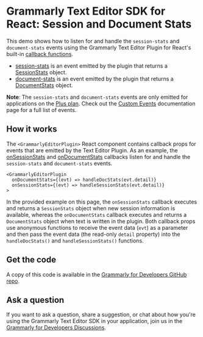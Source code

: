 # Grammarly Text Editor SDK for React: Session and Document Stats

This demo shows how to listen for and handle the `session-stats` and `document-stats` events using the Grammarly Text Editor Plugin for React's built-in [callback functions](https://developer.grammarly.com/docs/api/editor-sdk/grammarlyeditorplugincallbacks).
- [session-stats](https://developer.grammarly.com/docs/events#session-stats) is an event emitted by the plugin that returns a [SessionStats](https://developer.grammarly.com/docs/api/editor-sdk/sessionstats) object.
- [document-stats](https://developer.grammarly.com/docs/events#document-stats) is an event emitted by the plugin that returns a [DocumentStats](https://developer.grammarly.com/docs/api/editor-sdk/documentstats) object.

**Note**: The `session-stats` and `document-stats` events are only emitted for applications on the [Plus plan](https://developer.grammarly.com/plans). Check out the [Custom Events](https://developer.grammarly.com/docs/events#custom-events) documentation page for a full list of events.


## How it works

The `<GrammarlyEditorPlugin>` React component contains callback props for events that are emitted by the Text Editor Plugin. As an example, the [onSessionStats](https://developer.grammarly.com/docs/api/editor-sdk/grammarlyeditorplugincallbacks#onsessionstats) and [onDocumentStats](https://developer.grammarly.com/docs/api/editor-sdk/grammarlyeditorplugincallbacks#ondocumentstats) callbacks listen for and handle the `session-stats` and `document-stats` events. 

```
<GrammarlyEditorPlugin
  onDocumentStats={(evt) => handleDocStats(evt.detail)}
  onSessionStats={(evt) => handleSessionStats(evt.detail)}
>
```

In the provided example on this page, the `onSessionStats` callback executes and returns a `SessionStats` object when new session information is available, whereas the `onDocumentStats` callback executes and returns a `DocumentStats` object when text is written in the plugin. Both callback props use anonymous functions to receive the event data (`evt`) as a parameter and then pass the event data (the read-only `detail` property) into the `handleDocStats()` and `handleSessionStats()` functions.  

## Get the code

A copy of this code is available in the [Grammarly for Developers GitHub repo](https://github.com/grammarly/grammarly-for-developers/tree/main/examples/editor-sdk-react-stats).

## Ask a question

If you want to ask a question, share a suggestion, or chat about how you're using the Grammarly Text Editor SDK in your application, join us in the [Grammarly for Developers Discussions](https://github.com/grammarly/grammarly-for-developers/discussions).
